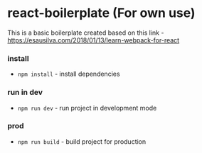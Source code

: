 # react-boilerplate (For own use)

This is a basic boilerplate created based on this link - https://esausilva.com/2018/01/13/learn-webpack-for-react

### install

* `npm install` - install dependencies

### run in dev

* `npm run dev` - run project in development mode

### prod

* `npm run build` - build project for production 